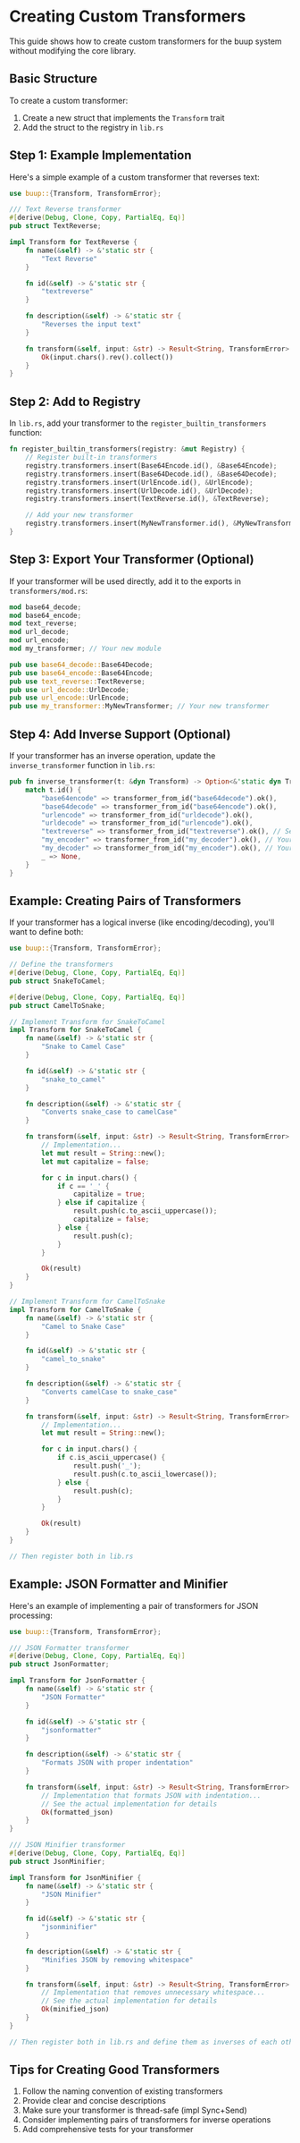 # Creating Custom Transformers

This guide shows how to create custom transformers for the buup system without modifying the core library.

## Basic Structure

To create a custom transformer:

1. Create a new struct that implements the `Transform` trait
2. Add the struct to the registry in `lib.rs`

## Step 1: Example Implementation

Here's a simple example of a custom transformer that reverses text:

```rust
use buup::{Transform, TransformError};

/// Text Reverse transformer
#[derive(Debug, Clone, Copy, PartialEq, Eq)]
pub struct TextReverse;

impl Transform for TextReverse {
    fn name(&self) -> &'static str {
        "Text Reverse"
    }

    fn id(&self) -> &'static str {
        "textreverse"
    }

    fn description(&self) -> &'static str {
        "Reverses the input text"
    }

    fn transform(&self, input: &str) -> Result<String, TransformError> {
        Ok(input.chars().rev().collect())
    }
}
```

## Step 2: Add to Registry

In `lib.rs`, add your transformer to the `register_builtin_transformers` function:

```rust
fn register_builtin_transformers(registry: &mut Registry) {
    // Register built-in transformers
    registry.transformers.insert(Base64Encode.id(), &Base64Encode);
    registry.transformers.insert(Base64Decode.id(), &Base64Decode);
    registry.transformers.insert(UrlEncode.id(), &UrlEncode);
    registry.transformers.insert(UrlDecode.id(), &UrlDecode);
    registry.transformers.insert(TextReverse.id(), &TextReverse);

    // Add your new transformer
    registry.transformers.insert(MyNewTransformer.id(), &MyNewTransformer);
}
```

## Step 3: Export Your Transformer (Optional)

If your transformer will be used directly, add it to the exports in `transformers/mod.rs`:

```rust
mod base64_decode;
mod base64_encode;
mod text_reverse;
mod url_decode;
mod url_encode;
mod my_transformer; // Your new module

pub use base64_decode::Base64Decode;
pub use base64_encode::Base64Encode;
pub use text_reverse::TextReverse;
pub use url_decode::UrlDecode;
pub use url_encode::UrlEncode;
pub use my_transformer::MyNewTransformer; // Your new transformer
```

## Step 4: Add Inverse Support (Optional)

If your transformer has an inverse operation, update the `inverse_transformer` function in `lib.rs`:

```rust
pub fn inverse_transformer(t: &dyn Transform) -> Option<&'static dyn Transform> {
    match t.id() {
        "base64encode" => transformer_from_id("base64decode").ok(),
        "base64decode" => transformer_from_id("base64encode").ok(),
        "urlencode" => transformer_from_id("urldecode").ok(),
        "urldecode" => transformer_from_id("urlencode").ok(),
        "textreverse" => transformer_from_id("textreverse").ok(), // Self-inverting
        "my_encoder" => transformer_from_id("my_decoder").ok(), // Your transformer pair
        "my_decoder" => transformer_from_id("my_encoder").ok(), // Your transformer pair
        _ => None,
    }
}
```

## Example: Creating Pairs of Transformers

If your transformer has a logical inverse (like encoding/decoding), you'll want to define both:

```rust
use buup::{Transform, TransformError};

// Define the transformers
#[derive(Debug, Clone, Copy, PartialEq, Eq)]
pub struct SnakeToCamel;

#[derive(Debug, Clone, Copy, PartialEq, Eq)]
pub struct CamelToSnake;

// Implement Transform for SnakeToCamel
impl Transform for SnakeToCamel {
    fn name(&self) -> &'static str {
        "Snake to Camel Case"
    }

    fn id(&self) -> &'static str {
        "snake_to_camel"
    }

    fn description(&self) -> &'static str {
        "Converts snake_case to camelCase"
    }

    fn transform(&self, input: &str) -> Result<String, TransformError> {
        // Implementation...
        let mut result = String::new();
        let mut capitalize = false;

        for c in input.chars() {
            if c == '_' {
                capitalize = true;
            } else if capitalize {
                result.push(c.to_ascii_uppercase());
                capitalize = false;
            } else {
                result.push(c);
            }
        }

        Ok(result)
    }
}

// Implement Transform for CamelToSnake
impl Transform for CamelToSnake {
    fn name(&self) -> &'static str {
        "Camel to Snake Case"
    }

    fn id(&self) -> &'static str {
        "camel_to_snake"
    }

    fn description(&self) -> &'static str {
        "Converts camelCase to snake_case"
    }

    fn transform(&self, input: &str) -> Result<String, TransformError> {
        // Implementation...
        let mut result = String::new();

        for c in input.chars() {
            if c.is_ascii_uppercase() {
                result.push('_');
                result.push(c.to_ascii_lowercase());
            } else {
                result.push(c);
            }
        }

        Ok(result)
    }
}

// Then register both in lib.rs
```

## Example: JSON Formatter and Minifier

Here's an example of implementing a pair of transformers for JSON processing:

```rust
use buup::{Transform, TransformError};

/// JSON Formatter transformer
#[derive(Debug, Clone, Copy, PartialEq, Eq)]
pub struct JsonFormatter;

impl Transform for JsonFormatter {
    fn name(&self) -> &'static str {
        "JSON Formatter"
    }

    fn id(&self) -> &'static str {
        "jsonformatter"
    }

    fn description(&self) -> &'static str {
        "Formats JSON with proper indentation"
    }

    fn transform(&self, input: &str) -> Result<String, TransformError> {
        // Implementation that formats JSON with indentation...
        // See the actual implementation for details
        Ok(formatted_json)
    }
}

/// JSON Minifier transformer
#[derive(Debug, Clone, Copy, PartialEq, Eq)]
pub struct JsonMinifier;

impl Transform for JsonMinifier {
    fn name(&self) -> &'static str {
        "JSON Minifier"
    }

    fn id(&self) -> &'static str {
        "jsonminifier"
    }

    fn description(&self) -> &'static str {
        "Minifies JSON by removing whitespace"
    }

    fn transform(&self, input: &str) -> Result<String, TransformError> {
        // Implementation that removes unnecessary whitespace...
        // See the actual implementation for details
        Ok(minified_json)
    }
}

// Then register both in lib.rs and define them as inverses of each other
```

## Tips for Creating Good Transformers

1. Follow the naming convention of existing transformers
2. Provide clear and concise descriptions
3. Make sure your transformer is thread-safe (impl Sync+Send)
4. Consider implementing pairs of transformers for inverse operations
5. Add comprehensive tests for your transformer
